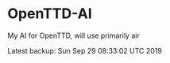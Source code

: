 # OpenTTD-AI
My AI for OpenTTD, will use primarily air

Latest backup: Sun Sep 29 08:33:02 UTC 2019
